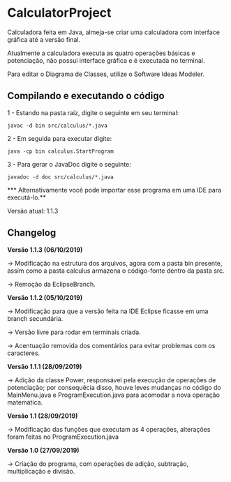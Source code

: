# CalculatorProject

Calculadora feita em Java, almeja-se criar uma calculadora com interface gráfica até a versão final.

Atualmente a calculadora executa as quatro operações básicas e potenciação, não possui interface gráfica e é executada no terminal.

Para editar o Diagrama de Classes, utilize o Software Ideas Modeler.

## Compilando e executando o código

1 - Estando na pasta raíz, digite o seguinte em seu terminal:

~~~~
javac -d bin src/calculus/*.java
~~~~

2 - Em seguida para executar digite:

~~~
java -cp bin calculus.StartProgram
~~~

3 - Para gerar o JavaDoc digite o seguinte:

~~~
javadoc -d doc src/calculus/*.java
~~~

*** Alternativamente você pode importar esse programa em uma IDE para executá-lo.**

Versão atual: 1.1.3

## Changelog

**Versão 1.1.3 (06/10/2019)**

-> Modificação na estrutura dos arquivos, agora com a pasta bin presente, assim como a pasta calculus armazena o código-fonte dentro da pasta src.

-> Remoção da EclipseBranch.

**Versão 1.1.2 (05/10/2019)**

-> Modificação para que a versão feita na IDE Eclipse ficasse em uma branch secundária.

-> Versão livre para rodar em terminais criada.

-> Acentuação removida dos comentários para evitar problemas com os caracteres.

**Versão 1.1.1 (28/09/2019)**

-> Adição da classe Power, responsável pela execução de operações de potenciação; por consequêcia disso, houve
leves mudanças no código do MainMenu.java e ProgramExecution.java para acomodar a nova operação matemática.

**Versão 1.1 (28/09/2019)**

-> Modificação das funções que executam as 4 operações, alterações foram feitas no ProgramExecution.java

**Versão 1.0 (27/09/2019)** 

-> Criação do programa, com operações de adição, subtração, multiplicação e divisão.
